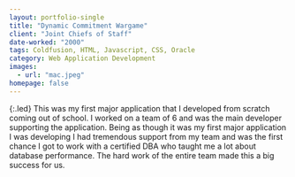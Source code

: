 ```yaml
---
layout: portfolio-single
title: "Dynamic Commitment Wargame"
client: "Joint Chiefs of Staff"
date-worked: "2000"
tags: Coldfusion, HTML, Javascript, CSS, Oracle
category: Web Application Development
images:
  - url: "mac.jpeg"
homepage: false
---
```

{:.led}
This was my first major application that I developed from scratch coming out of school.  I worked on a team of 6 and was the main developer supporting the application.  Being as though it was my first major application I was developing I had tremendous support from my team and was the first chance I got to work with a certified DBA who taught me a lot about database performance.  The hard work of the entire team made this a big success for us.
